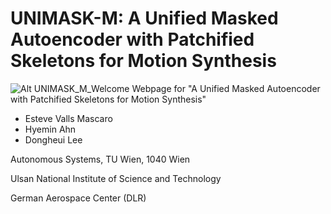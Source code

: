 # UNIMASK-M: A Unified Masked Autoencoder with Patchified Skeletons for Motion Synthesis

![Alt UNIMASK_M_Welcome](/static/figures/mf/mf_apersoniswaiving.gif)
Webpage for "A Unified Masked Autoencoder with Patchified Skeletons for Motion Synthesis"
- Esteve Valls Mascaro
- Hyemin Ahn
- Dongheui Lee

Autonomous Systems, TU Wien, 1040 Wien

Ulsan National Institute of Science and Technology

German Aerospace Center (DLR)

